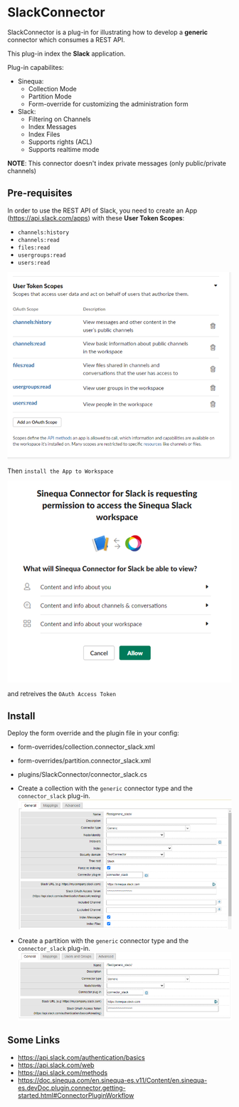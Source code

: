 
# SlackConnector

SlackConnector is a plug-in for illustrating how to develop a **generic** connector which consumes a REST API.

This plug-in index the **Slack** application.

Plug-in capabilites:
- Sinequa:
  - Collection Mode
  - Partition Mode
  - Form-override for customizing the administration form
- Slack:
  - Filtering on Channels
  - Index Messages
  - Index Files
  - Supports rights (ACL)
  - Supports realtime mode

**NOTE**: This connector doesn't index private messages (only public/private channels)

## Pre-requisites

In order to use the REST API of Slack, you need to create an App (https://api.slack.com/apps) with these **User Token Scopes**:
- `channels:history`
- `channels:read`
- `files:read`
- `usergroups:read`
- `users:read`

![Scopes](doc/user_token_scope.png)

Then `install the App to Workspace` 

![Slack App](doc/authorize.png)

and retreives the `OAuth Access Token`

## Install
Deploy the form override and the plugin file in your config:
- form-overrides/collection.connector_slack.xml
- form-overrides/partition.connector_slack.xml
- plugins/SlackConnector/connector_slack.cs

- Create a collection with the `generic` connector type and  the `connector_slack` plug-in.
![Collection](doc/collection.png)

- Create a partition with the `generic` connector type and the `connector_slack` plug-in.
![Partition](doc/partition.png)

## Some Links
- https://api.slack.com/authentication/basics
- https://api.slack.com/web
- https://api.slack.com/methods
- https://doc.sinequa.com/en.sinequa-es.v11/Content/en.sinequa-es.devDoc.plugin.connector.getting-started.html#ConnectorPluginWorkflow
